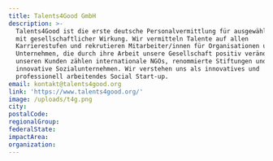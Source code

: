 ```yaml
---
title: Talents4Good GmbH
description: >-
  Talents4Good ist die erste deutsche Personalvermittlung für ausgewählte Jobs
  mit gesellschaftlicher Wirkung. Wir vermitteln Talente auf allen
  Karrierestufen und rekrutieren Mitarbeiter/innen für Organisationen und
  Unternehmen, die durch ihre Arbeit unsere Gesellschaft positiv verändern. Zu
  unseren Kunden zählen internationale NGOs, renommierte Stiftungen und
  innovative Sozialunternehmen. Wir verstehen uns als innovatives und
  professionell arbeitendes Social Start-up.
email: kontakt@talents4good.org
link: 'https://www.talents4good.org/'
image: /uploads/t4g.png
city:
postalCode:
regionalGroup:
federalState:
impactArea:
organization:
---
```


